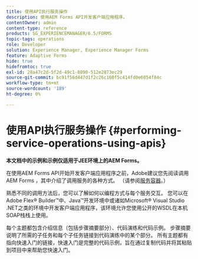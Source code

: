 ```yaml
---
title: 使用API执行服务操作
description: 使用AEM Forms API开发客户端应用程序。
contentOwner: admin
content-type: reference
products: SG_EXPERIENCEMANAGER/6.5/FORMS
topic-tags: operations
role: Developer
solution: Experience Manager, Experience Manager Forms
feature: Adaptive Forms
hide: true
hidefromtoc: true
exl-id: 28a47c2d-5f2d-49c1-8890-512e2873ec29
source-git-commit: bc91f56d447d1f2c26c160f5c414fd0e6054f84c
workflow-type: tm+mt
source-wordcount: '189'
ht-degree: 0%

---
```


# 使用API执行服务操作 {#performing-service-operations-using-apis}

**本文档中的示例和示例仅适用于JEE环境上的AEM Forms。**

在使用AEM Forms API开始开发客户端应用程序之前，Adobe建议您先阅读调用AEM Forms ，其中介绍了调用服务的各种方式。 （请参阅[服务容器](/help/forms/developing/service-container.md#service-container)。）

熟悉不同的调用方法后，您可以了解如何以编程方式与每个服务交互。 您可以在Adobe Flex® Builder™中、Java™开发环境中或诸如Microsoft® Visual Studio .NET之类的环境中开发客户端应用程序，该环境允许您使用公开的WSDL在本机SOAP栈栈上使用。

每个主题都包含介绍信息（包括步骤摘要部分）、代码演练和代码示例。 步骤摘要说明了所需的子任务和每个子任务链接到代码演练中的某个部分。 所有主题都有指向快速入门的链接，快速入门是完整的代码示例，旨在通过复制代码并将其粘贴到项目中来帮助您快速入门。
